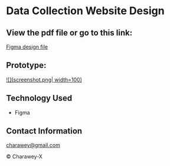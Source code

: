 # Data Collection Website Design


## View the pdf file or go to this link:

[Figma design file](https://www.figma.com/file/IurlVopAWYSmFCEgCU82Zd/Data-Collection-Tool?node-id=0%3A1&t=fajlcrie7a1qcXLK-1)


## Prototype:


[![](screenshot.png| width=100)](https://www.figma.com/proto/IurlVopAWYSmFCEgCU82Zd/Data-Collection-Tool?node-id=2-2&scaling=scale-down&page-id=0%3A1&starting-point-node-id=2%3A2)


## Technology Used
- Figma


## Contact Information

<a href="mailto:charawey@gmail.com">charawey@gmail.com</a>



© Charawey-X
